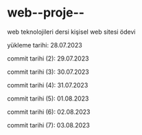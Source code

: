 # web--proje--
web teknolojileri dersi kişisel web sitesi ödevi

yükleme tarihi: 28.07.2023

commit tarihi (2): 29.07.2023

commit tarihi (3): 30.07.2023

commit tarihi (4): 31.07.2023

commit tarihi (5): 01.08.2023

commit tarihi (6): 02.08.2023

commit tarihi (7): 03.08.2023
